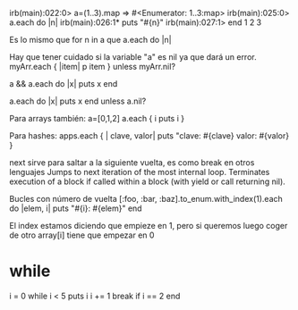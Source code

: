 irb(main):022:0> a=(1..3).map
=> #<Enumerator: 1..3:map>
irb(main):025:0> a.each do |n|
irb(main):026:1* puts "#{n}"
irb(main):027:1> end
1
2
3

Es lo mismo que
  for n in a
que
  a.each do |n|

Hay que tener cuidado si la variable "a" es nil ya que dará un error.
myArr.each { |item| p item } unless myArr.nil?

a && a.each do |x|
  puts x
end

a.each do |x|
  puts x
end unless a.nil?

Para arrays también:
a=[0,1,2]
a.each { i
puts i
}

Para hashes:
apps.each { | clave, valor| puts "clave: #{clave}   valor: #{valor} }


next sirve para saltar a la siguiente vuelta, es como break en otros lenguajes
Jumps to next iteration of the most internal loop. Terminates execution of a block if called within a block (with yield or call returning nil).


Bucles con número de vuelta
[:foo, :bar, :baz].to_enum.with_index(1).each do |elem, i|
  puts "#{i}: #{elem}"
end

El index estamos diciendo que empieze en 1, pero si queremos luego coger de otro array[i] tiene que empezar en 0


# while
i = 0
while i < 5
   puts i
   i += 1
   break if i == 2
end
